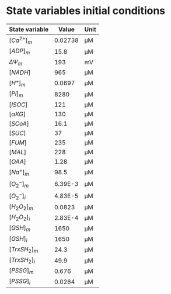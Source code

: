 # State variables initial conditions

| State variable | Value   | Unit |
| -------------- | ------- | ---- |
| $[Ca^{2+}]_m$  | 0.02738 | μM   |
| $[ADP]_m$      | 15.8    | μM   |
| $\Delta\Psi_m$ | 193     | mV   |
| $[NADH]$       | 965     | μM   |
| $[H^+]_m$      | 0.0697  | μM   |
| $[Pi]_m$       | 8280    | μM   |
| $[ISOC]$       | 121     | μM   |
| $[\alpha KG]$  | 130     | μM   |
| $[SCoA]$       | 16.1    | μM   |
| $[SUC]$        | 37      | μM   |
| $[FUM]$        | 235     | μM   |
| $[MAL]$        | 228     | μM   |
| $[OAA]$        | 1.28    | μM   |
| $[Na^+]_m$     | 98.5    | μM   |
| $[O_2^-]_m$    | 6.39E-3 | μM   |
| $[O_2^-]_i$    | 4.83E-5 | μM   |
| $[H_2O_2]_m$   | 0.0823  | μM   |
| $[H_2O_2]_i$   | 2.83E-4 | μM   |
| $[GSH]_m$      | 1650    | μM   |
| $[GSH]_i$      | 1650    | μM   |
| $[TrxSH_2]_m$  | 24.3    | μM   |
| $[TrxSH_2]_i$  | 49.9    | μM   |
| $[PSSG]_m$     | 0.676   | μM   |
| $[PSSG]_i$     | 0.0264  | μM   |
